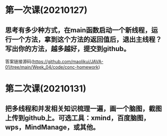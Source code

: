 # 第一次课(20210127)

## 思考有多少种方式，在main函数启动一个新线程，运行一个方法，拿到这个方法的返回值后，退出主线程？写出你的方法，越多越好，提交到github。

答案链接源码(https://github.com/maolikui/JAVA-01/tree/main/Week_04/code/conc-homework)

# 第二次课(20210131)

## 把多线程和并发相关知识梳理一遍，画一个脑图，截图上传到github上。可选工具：xmind，百度脑图，wps，MindManage，或其他。